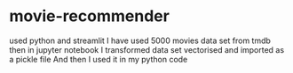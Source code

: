 # movie-recommender
used python and streamlit
I have used 5000 movies data set from tmdb 
then in jupyter notebook I transformed data set vectorised and imported as a pickle file 
And then I used it in my python code 
